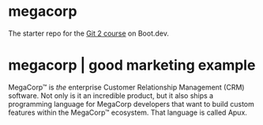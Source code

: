 # megacorp

The starter repo for the [Git 2 course](https://www.boot.dev/learn/learn-git-2) on Boot.dev.
# megacorp | good marketing example

MegaCorp™ is _the_ enterprise Customer Relationship Management (CRM) software. Not only is it an incredible product, but it also ships a programming language for MegaCorp developers that want to build custom features within the MegaCorp™ ecosystem. That language is called Apux.
